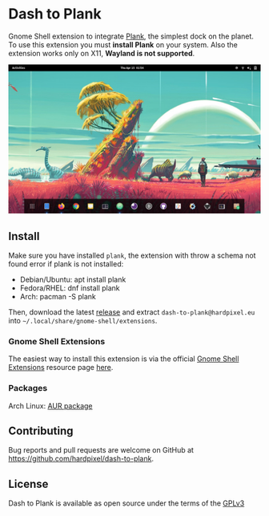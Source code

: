 # Dash to Plank
Gnome Shell extension to integrate [Plank](https://launchpad.net/plank), the simplest dock on the planet. To use this extension you must **install Plank** on your system. Also the extension works only on X11, **Wayland is not supported**.

![Screenshot](https://raw.githubusercontent.com/hardpixel/dash-to-plank/master/screenshot.png)

## Install
Make sure you have installed `plank`, the extension with throw a schema not found error if plank is not installed:

* Debian/Ubuntu: apt install plank
* Fedora/RHEL: dnf install plank
* Arch: pacman -S plank

Then, download the latest [release](https://github.com/hardpixel/dash-to-plank/releases) and extract `dash-to-plank@hardpixel.eu` into `~/.local/share/gnome-shell/extensions`.

### Gnome Shell Extensions
The easiest way to install this extension is via the official [Gnome Shell Extensions](https://extensions.gnome.org) resource page [here](https://extensions.gnome.org/extension/4198/dash-to-plank).

### Packages
Arch Linux: [AUR package](https://aur.archlinux.org/packages/gnome-shell-extension-dash-to-plank)

## Contributing
Bug reports and pull requests are welcome on GitHub at https://github.com/hardpixel/dash-to-plank.

## License
Dash to Plank is available as open source under the terms of the [GPLv3](http://www.gnu.org/licenses/gpl-3.0.en.html)
